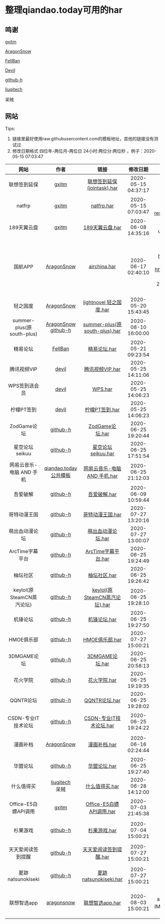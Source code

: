 # 整理qiandao.today可用的har

## 鸣谢
[gxitm](https://github.com/gxitm)

[AragonSnow](https://github.com/AragonSnow)

[FellBan](https://github.com/FellBan)

[Devil](https://github.com/q123458384)

[github-h](https://github.com/github-h)

[liuqitech](https://github.com/liuqitoday)

呆贼

## 网站

Tips:
1. 链接里最好使用raw.githubusercontent.com的模板地址，其他的链接没有测试过
2. 修改日期格式 四位年-两位月-两位日 24小时:两位分:两位秒 ，例子：2020-05-15 07:03:47

网站|作者|链接|修改日期|备注/日志
:-: | :-: | :-: | :-: |:-:
联想签到延保|[gxitm](https://github.com/gxitm)|[联想签到延保(jointask).har](https://gitee.com/qiandao-today/templates/raw/master/%E8%81%94%E6%83%B3%E7%AD%BE%E5%88%B0%E5%BB%B6%E4%BF%9D(jointask).har)|2020-05-15 04:37:17|account：账号，password：密码<br>参加连续10天签到任务
natfrp|[gxitm](https://github.com/gxitm)|[natfrp.har](https://gitee.com/qiandao-today/templates/raw/master/natfrp.har)|2020-05-15 07:03:47|登录请求cookies：acw_tc，登录请求cookies：wordpress<br>url：https://openid.oxygen.moe/oauth/authorize/?response_type=code&client_id=ezEb7xY9ZHGwXMTtaUzdHcnKAGRnxUwphfMcIj9l
189天翼云盘|[gxitm](https://github.com/gxitm)|[189天翼云盘.har](https://gitee.com/qiandao-today/templates/raw/master/189%E5%A4%A9%E7%BF%BC%E4%BA%91%E7%9B%98.har)|2020-06-08 14:35:16|手机抓包，accessToken在链接里<br>url：http://api.cloud.189.cn/loginByOpen189AccessToken.action?accessToken=
国航APP|[AragonSnow](https://github.com/AragonSnow)|[airchina.har](https://gitee.com/qiandao-today/templates/raw/master/airchina.har)|2020-06-17 02:40:10|抓包，app杀台后不用输密码登录就行，这两个链接里有这个参数<br>前两个在<br>https://m.airchina.com.cn:9061/worklight/apps/services/api/AirChina/iphone/init<br>param在<br>https://m.airchina.com.cn:9061/worklight/apps/services/api/AirChina/iphone/query<br>paramters=到&结束<br>20200617更新：替换公共API地址，改用内置，需要配合aragonsonw/qiandao最新版使用
轻之国度|[AragonSnow](https://github.com/AragonSnow)|[lightnovel 轻之国度.har](https://gitee.com/qiandao-today/templates/raw/master/lightnovel%20%E8%BD%BB%E4%B9%8B%E5%9B%BD%E5%BA%A6.har)|2020-05-20 15:43:45|cks 网页cookie<br>https://www.lightnovel.us/
summer-plus(原south-plus)|[AragonSnow](https://github.com/AragonSnow)<br>[github-h](https://github.com/github-h)|[summer-plus(原south-plus).har](https://gitee.com/qiandao-today/templates/raw/master/summer-plus(%E5%8E%9Fsouth-plus).har)|2020-08-10 16:00:00|pwd 密码<br> user 用户名<br>https://www.summer-plus.net/
精易论坛|[FellBan](https://github.com/FellBan)|[精易论坛.har](https://gitee.com/qiandao-today/templates/raw/master/%E7%B2%BE%E6%98%93%E8%AE%BA%E5%9D%9B.har)|2020-05-21 09:23:54|cookie<br>https://bbs.125.la
腾讯视频VIP|[devil](https://github.com/q123458384)|[腾讯视频VIP.har](https://gitee.com/qiandao-today/templates/raw/master/%E8%85%BE%E8%AE%AF%E8%A7%86%E9%A2%91vip.har)|2020-05-25 14:11:06|cookie<br>腾讯视频手机APP抓包cookie
WPS签到送会员|[devil](https://github.com/q123458384)|[WPS.har](https://gitee.com/qiandao-today/templates/raw/master/wps%E7%AD%BE%E5%88%B0%E9%80%81%E4%BC%9A%E5%91%98-6_13%E7%82%B9%E4%B8%80%E6%AC%A1.har)|2020-05-25 14:06:23|WPS会员小程序抓包【sid】 https://zt.wps.cn/
柠檬PT签到|[devil](https://github.com/q123458384)|[柠檬PT签到.har](https://gitee.com/qiandao-today/templates/raw/master/leaguehd%E6%9F%A0%E6%AA%ACPT.har)|2020-05-25 14:06:23|cookie<br>https://leaguehd.com/attendance.php
ZodGame论坛|[github-h](https://github.com/github-h)|[ZodGame论坛.har](https://gitee.com/qiandao-today/templates/raw/master/ZodGame%E8%AE%BA%E5%9D%9B.har)|2020-06-25 19:20:44|cookie<br>https://zodgame.xyz
星空论坛seikuu|[github-h](https://github.com/github-h)|[星空论坛seikuu.har](https://gitee.com/qiandao-today/templates/raw/master/%E6%98%9F%E7%A9%BA%E8%AE%BA%E5%9D%9Bseikuu.har)|2020-06-25 17:51:54|cookie<br>https://bbs2.seikuu.com/
网易云音乐-电脑 AND 手机|[qiandao.today公共模板](https://qiandao.today/tpls/public)|[网易云音乐-电脑 AND 手机.har](https://gitee.com/qiandao-today/templates/raw/master/%E7%BD%91%E6%98%93%E4%BA%91%E9%9F%B3%E4%B9%90-%E7%94%B5%E8%84%91%20AND%20%E6%89%8B%E6%9C%BA.har)|2020-06-25 21:12:03|cookie<br>https://music.163.com/
吾爱破解|[github-h](https://github.com/github-h)|[吾爱破解.har](https://gitee.com/qiandao-today/templates/raw/master/%e5%90%be%e7%88%b1%e7%a0%b4%e8%a7%a3.har)|2020-06-09 10:59:44|cookie<br>https://www.52pojie.cn/
哥特动漫王国|[github-h](https://github.com/github-h)|[哥特动漫王国.har](https://gitee.com/qiandao-today/templates/raw/master/%e5%93%a5%e7%89%b9%e5%8a%a8%e6%bc%ab%e7%8e%8b%e5%9b%bd.har)|2020-07-27 13:20:16|cookie<br>https://www.gtloli.net/forum.php
萌出血动漫论坛|[github-h](https://github.com/github-h)|[萌出血动漫论坛.har](https://gitee.com/qiandao-today/templates/raw/master/%e8%90%8c%e5%87%ba%e8%a1%80%e5%8a%a8%e6%bc%ab%e8%ae%ba%e5%9d%9b.har)|2020-07-27 13:00:07|cookie<br>http://www.bbsmcx.com/forum.php
ArcTime字幕平台|[github-h](https://github.com/github-h)|[ArcTime字幕平台.har](https://gitee.com/qiandao-today/templates/raw/master/ArcTime%e5%ad%97%e5%b9%95%e5%b9%b3%e5%8f%b0.har)|2020-06-25 19:24:49|用户名+密码<br>http://m.arctime.cn/
柚坛社区|[github-h](https://github.com/github-h)|[柚坛社区.har](https://gitee.com/qiandao-today/templates/raw/master/%e6%9f%9a%e5%9d%9b%e7%a4%be%e5%8c%ba.har)|2020-06-25 19:26:42|cookie<br>http://www.miuibbs.cn/
keylol(原SteamCN蒸汽论坛)|[github-h](https://github.com/github-h)|[keylol(原SteamCN蒸汽论坛).har](https://gitee.com/qiandao-today/templates/raw/master/keylol(%e5%8e%9fSteamCN%e8%92%b8%e6%b1%bd%e8%ae%ba%e5%9d%9b).har)|2020-06-25 19:28:10|cookie<br>https://keylol.com/
机锋论坛|[github-h](https://github.com/github-h)|[机锋论坛.har](https://gitee.com/qiandao-today/templates/raw/master/%e6%9c%ba%e9%94%8b%e8%ae%ba%e5%9d%9b.har)| 2020-06-25 19:27:50 |cookie<br>http://bbs.gfan.com/
HMOE俱乐部|[github-h](https://github.com/github-h)|[HMOE俱乐部.har](https://gitee.com/qiandao-today/templates/raw/master/HMOE%e4%bf%b1%e4%b9%90%e9%83%a8.har)|2020-07-27 15:00:21 |用户名+密码<br>https://club.hmoe.club/
3DMGAME论坛|[github-h](https://github.com/github-h)|[3DMGAME论坛.har](https://gitee.com/qiandao-today/templates/raw/master/3DMGAME%e8%ae%ba%e5%9d%9b.har)| 2020-06-25 20:58:13 |cookie<br>https://bbs.3dmgame.com/
花火学院|[github-h](https://github.com/github-h)|[花火学院.har](https://gitee.com/qiandao-today/templates/raw/master/%e8%8a%b1%e7%81%ab%e5%ad%a6%e9%99%a2.har)|2020-06-25 19:19:35|cookie<br>https://www.say-huahuo.com/
QQNTR论坛|[github-h](https://github.com/github-h)|[QQNTR论坛.har](https://gitee.com/qiandao-today/templates/raw/master/QQNTR%e8%ae%ba%e5%9d%9b.har)|2020-06-25 19:28:02|cookie<br>https://iya.app/
CSDN-专业IT技术论坛|[github-h](https://github.com/github-h)|[CSDN-专业IT技术论坛.har](https://gitee.com/qiandao-today/templates/raw/master/CSDN-%e4%b8%93%e4%b8%9aIT%e6%8a%80%e6%9c%af%e8%ae%ba%e5%9d%9b.har)|2020-06-25 19:24:22|用户名+cookie<br>此为签到模块，记得定期抽奖<br>https://www.csdn.net/
漫画补档|[AragonSnow](https://github.com/AragonSnow)|[漫画补档.har](https://gitee.com/qiandao-today/templates/raw/master/%E6%BC%AB%E7%94%BB%E8%A1%A5%E6%A1%A3.har)|2020-06-16 02:24:44|用户名+密码<br>此模板默认是没有设置安全问题，没测试过有安全问题的是否能登陆成功<br>[https://www.manhuabudang.com/](https://www.manhuabudang.com/)
华盟论坛|[github-h](https://github.com/github-h)|[华盟论坛.har](https://gitee.com/qiandao-today/templates/raw/master/%e5%8d%8e%e7%9b%9f%e8%ae%ba%e5%9d%9b.har)|2020-06-25 19:27:40|用户名+密码<br>https://bbs.77169.net/
什么值得买|[liuqitech](https://github.com/liuqitoday)<br>呆贼|[什么值得买.har](https://gitee.com/qiandao-today/templates/raw/master/%E4%BB%80%E4%B9%88%E5%80%BC%E5%BE%97%E4%B9%B0.har)|2020-06-28 14:12:00|网页版 cookie<br>https://www.smzdm.com/
Office-E5白嫖API调用|[gxitm](https://github.com/gxitm)|[Office-E5白嫖API调用.har](https://gitee.com/qiandao-today/templates/raw/master/Office-E5%E7%99%BD%E5%AB%96API%E8%B0%83%E7%94%A8.har)|2020-07-03 21:45:38|refresh_token+client_id+secret<br>根据相关教程获取到三个参数，并要保证被调用的10个API有权限<br>url：https://developer.microsoft.com/zh-CN/microsoft-365/dev-program
杉果游戏|[github-h](https://github.com/github-h)|[杉果游戏.har](https://gitee.com/qiandao-today/templates/raw/master/e6%9d%89%e6%9e%9c%e6%b8%b8%e6%88%8f.har)|2020-07-04 15:00:21|用户名+密码<br>用户名为邮箱<br>https://ww.sonkwo.com/
天天爱阅读签到提醒|[github-h](https://github.com/github-h)|[天天爱阅读签到提醒.har](https://gitee.com/qiandao-today/templates/raw/master/%e5%a4%a9%e5%a4%a9%e7%88%b1%e9%98%85%e8%af%bb%e7%ad%be%e5%88%b0%e6%8f%90%e9%86%92.har)|2020-07-27 15:00:21|cookie+SCKEY(可选)<br>请导入后认真阅读模板说明<br>https://wap.cmread.com/
夏跡natsunokiseki|[github-h](https://github.com/github-h)|[夏跡natsunokiseki.har](https://gitee.com/qiandao-today/templates/raw/master/%e5%a4%8f%e8%b7%a1natsunokiseki.har)|2020-07-27 15:00:21|用户名+密码<br>每日登录<br>https://bbs.natsunokiseki.org/
联想智选app|[aragonsnow](https://github.com/aragonsnow)|[联想智选app.har](https://gitee.com/qiandao-today/templates/raw/master/%E8%81%94%E6%83%B3%E6%99%BA%E9%80%89app.har)|2020-08-03 15:00:21|需要在京东智选APP 账号密码登录抓包 <br> account 和 password 是app登录的账号密码, loginType,邮箱是email,手机号是msisdn <br> IMEI 和 baseinfo 在 抓包的 https://api.club.lenovo.cn/users/getSessionID 的header里 <br> deviceId 在  抓包的 https://uss.lenovomm.com/authen/1.2/tgt/user/get 的post里
